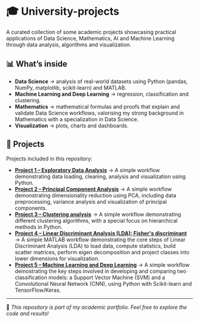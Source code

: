 # 🎓 University-projects
A curated collection of some academic projects showcasing practical applications of Data Science, Mathematics, AI and Machine Learning through data analysis, algorithms and visualization.

## 📊 What’s inside
- **Data Science** → analysis of real-world datasets using Python (pandas, NumPy, matplotlib, scikit-learn) and MATLAB.
- **Machine Learning and Deep Learning** → regression, classification and clustering.  
- **Mathematics** → mathematical formulas and proofs that explain and validate Data Science workflows, valorising my strong background in Mathematics with a specialization in Data Science.  
- **Visualization** → plots, charts and dashboards.

## 📁 Projects

Projects included in this repository:
- **[Project 1 – Exploratory Data Analysis](project1/README.md)** → A simple workflow demonstrating data loading, cleaning, analysis and visualization using Python.
- **[Project 2 – Principal Component Analysis](project2/README.md)** → A simple workflow demonstrating dimensionality reduction using PCA, including data preprocessing, variance analysis and visualization of principal components.
- **[Project 3 – Clustering analysis](project3/README.md)** → A simple workflow demonstrating different clustering algorithms, with a special focus on hierarchical methods in Python.
- **[Project 4 – Linear Discriminant Analysis (LDA): Fisher's discriminant](project4/README.md)** → A simple MATLAB workflow demonstrating the core steps of Linear Discriminant Analysis (LDA) to load data, compute statistics, build scatter matrices, perform eigen decomposition and project classes into lower dimensions for visualization.
- **[Project 5 – Machine Learning and Deep Learning](project5/README.md)** → A simple workflow demostrating the key steps involved in developing and comparing two classification models: a Support Vector Machine (SVM) and a Convolutional Neural Network (CNN), using Python with Scikit-learn and TensorFlow/Keras.

- ---
👋 *This repository is part of my academic portfolio. Feel free to explore the code and results!*
